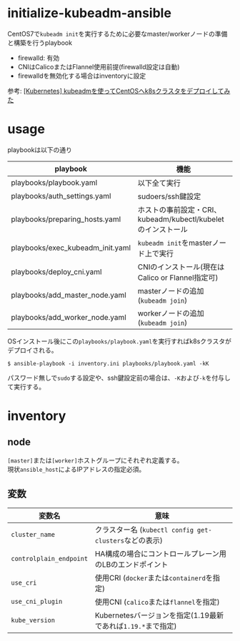 # initialize-kubeadm-ansible

CentOS7で`kubeadm init`を実行するために必要なmaster/workerノードの準備と構築を行うplaybook

- firewalld: 有効
- CNIはCalicoまたはFlannel使用前提(firewalld設定は自動)
- firewalldを無効化する場合はinventoryに設定

参考: [[Kubernetes] kubeadmを使ってCentOSへk8sクラスタをデプロイしてみた](https://zaki-hmkc.hatenablog.com/entry/2020/03/19/191534)

# usage

playbookは以下の通り

| playbook                            | 機能                                      |
| ----------------------------------- | --------------------------------------- |
| playbooks/playbook.yaml             | 以下全て実行                                  |
| playbooks/auth_settings.yaml        | sudoers/ssh鍵設定                            |
| playbooks/preparing_hosts.yaml      | ホストの事前設定・CRI、kubeadm/kubectl/kubeletのインストール |
| playbooks/exec_kubeadm_init.yaml    | `kubeadm init`をmasterノード上で実行            |
| playbooks/deploy_cni.yaml           | CNIのインストール(現在はCalico or Flannel指定可)                |
| playbooks/add_master_node.yaml      | masterノードの追加(`kubeadm join`)            |
| playbooks/add_worker_node.yaml      | workerノードの追加(`kubeadm join`)            |

OSインストール後にこの`playbooks/playbook.yaml`を実行すればk8sクラスタがデプロイされる。

```
$ ansible-playbook -i inventory.ini playbooks/playbook.yaml -kK
```

パスワード無しで`sudo`する設定や、ssh鍵設定前の場合は、`-K`および`-k`を付与して実行する。

# inventory

## node

`[master]`または`[worker]`ホストグループにそれぞれ定義する。  
現状`ansible_host`によるIPアドレスの指定必須。

## 変数

| 変数名                     | 意味                                          |
| ----------------------- | ------------------------------------------- |
| `cluster_name`          | クラスター名 (`kubectl config get-clusters`などの表示) |
| `controlplain_endpoint` | HA構成の場合にコントロールプレーン用のLBのエンドポイント              |
| `use_cri`               | 使用CRI (`docker`または`containerd`を指定)          |
| `use_cni_plugin`        | 使用CNI (`calico`または`flannel`を指定)             |
| `kube_version`          | Kubernetesバージョンを指定(1.19最新であれば`1.19.*`まで指定)  |
